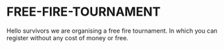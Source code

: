 # FREE-FIRE-TOURNAMENT
Hello survivors we are organising a free fire tournament. In which you can register without any cost of money or free.
